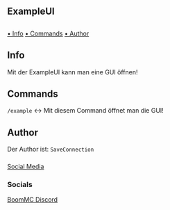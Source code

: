 ## ExampleUI

##

[• Info](#-info)
[• Commands](#-commands)
[• Author](#-author)

## Info
Mit der ExampleUI kann man eine GUI öffnen!

## Commands
``/example`` <-> Mit diesem Command öffnet man die GUI!

## Author
Der Author ist: ``SaveConnection``

###
[Social Media](#-socials)

### Socials

[BoomMC Discord](https://discord.gg/jkXANSq "BoomMC - Discord")
